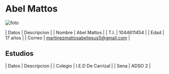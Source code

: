 # Abel Mattos

![foto](https://static3.abc.es/media/summum/2021/10/01/maxi_iglesias-kXKH--620x349@abc.jpeg)

| Datos | Descripcion |
| Nombre | Abel Mattos |
| T.I. | 1044611454 |
| Edad | 17 años |
| Correo | martinezmattosabeljesus5@gmail.com |

## Estudios

| Datos | Descripcion |
| Colegio | I.E.D De Carrizal |
| Sena | ADSO 2 |